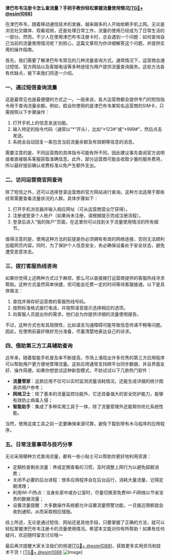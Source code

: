 **津巴布韦注册卡怎么查流量？手把手教你轻松掌握流量使用情况[[TG💪+ @esim1088](https://t.me/s/esim1088)]**

在津巴布韦，随着移动通信技术的发展，越来越多的人开始依赖手机上网。无论是浏览社交媒体、观看视频，还是处理日常工作，流量的使用已经成为了日常生活的一部分。然而，不少人在使用津巴布韦注册卡时，总会遇到一个问题：如何查询自己当前的流量使用情况呢？别担心，这篇文章将为你详细解答这个问题，并提供实用的操作指南。

首先，我们需要了解津巴布韦常见的几种流量查询方式。通常情况下，运营商会通过短信、官方网站以及客服电话等多种途径为用户提供流量查询服务。这些方法各有优缺点，接下来我们将逐一介绍。

### 一、通过短信查询流量

这是最常见也是最便捷的方式之一。一般来说，各大运营商都会提供专门的短信指令用于查询流量余额。例如，假设你使用的是津巴布韦某知名运营商的SIM卡，只需按照以下步骤操作：

1. 打开手机上的信息发送功能。
2. 输入特定的指令代码（通常以“*”开头），比如“*123#”或“*999#”，然后点击发送。
3. 系统会自动回复一条包含当前流量余额及有效期等信息的消息。

需要注意的是，不同运营商的具体指令可能有所不同，因此建议事先查阅官方说明或者直接联系客服获取准确信息。此外，部分运营商可能会收取少量的服务费用，所以最好提前确认收费标准以免产生额外支出。

### 二、访问运营商官网查询

除了短信之外，还可以选择登录运营商的官方网站进行查询。这种方法适用于那些经常需要查看流量状况的人群。具体步骤如下：

1. 打开手机浏览器并输入相应网址（可从运营商营业厅获得）。
2. 注册或登录个人账户（如果尚未注册，请根据提示完成注册流程）。
3. 登录后进入“我的账户”页面，在这里你可以找到关于流量使用情况的所有细节。

值得注意的是，使用这种方法的前提是你必须拥有有效的网络连接，否则无法顺利加载网页内容。同时，为了保护个人信息安全，务必确保设备处于安全状态，避免遭受恶意攻击。

### 三、拨打客服热线咨询

如果你觉得上述两种方式过于麻烦，那么可以直接拨打运营商提供的客服热线寻求帮助。这种方式虽然简单快捷，但可能会花费一定的时间等待客服接通。以下是具体做法：

1. 查找并保存好运营商的客服热线号码。
2. 按照标准格式拨打电话，并按照语音提示选择相应的选项。
3. 向客服人员提出你的需求，他们会为你提供详细的流量使用报告。

不过，这种方式也有其局限性，比如语言沟通障碍可能导致信息传递不畅等问题。因此，在使用前最好做好充分准备，尽量清楚地表达自己的诉求。

### 四、借助第三方工具辅助查询

近年来，随着智能手机普及率不断提高，市场上涌现出许多优秀的第三方应用程序可以帮助用户更方便地管理流量。这些应用通常支持跨平台同步数据，并且界面友好、操作简便。如果你想尝试这种新型模式，不妨试试以下几款热门软件：

- **流量管家**：这款应用不仅可以实时监测流量消耗情况，还能生成详细的统计图表供用户参考；
- **网络卫士**：除了基本的流量监控功能外，它还具备强大的安全防护能力，能够有效防止病毒入侵；
- **智能助手**：集成了多种实用工具于一体，除了流量管理外还能帮你优化系统性能。

当然，使用这类工具之前一定要确保来源可靠，避免下载到带有木马程序的应用程序。

### 五、日常注意事项与技巧分享

无论采用哪种方式查询流量，都有一些小贴士可以帮助你更好地利用资源：

- 定期检查剩余流量：养成定期查看的习惯，及时调整上网行为以避免超额消费；
- 关闭不必要的后台进程：很多应用程序会在后台运行，消耗大量流量，记得定期清理；
- 利用Wi-Fi热点：当身处家中或办公室时，尽量切换至免费Wi-Fi网络以节省宝贵的数据流量；
- 设置流量提醒：大多数操作系统都允许设置流量预警功能，一旦接近限额就会收到通知，从而采取相应措施。

综上所述，无论是通过短信、网站还是其他手段，只要掌握了正确的方法，就可以轻松掌握津巴布韦注册卡的流量使用情况。希望本文能对你有所帮助！如果有任何疑问，欢迎随时留言讨论哦～

最后再次提醒大家关注我们的频道[[TG💪+ @esim1088](https://t.me/s/esim1088)]，获取更多实用资讯和技术干货！[[TG💪+ @esim1088](https://t.me/s/esim1088) ![Image](https://i.postimg.cc/4NQfJmqS/Snipaste-2025-05-13-00-14-12.png)]